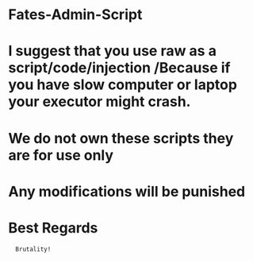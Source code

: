 # Fates-Admin-Script

# I suggest that you use raw as a script/code/injection /Because if you have slow computer or laptop your executor might crash.
# We do not own these scripts they are for use only
# Any modifications will be punished 


# Best Regards 
      Brutality!
